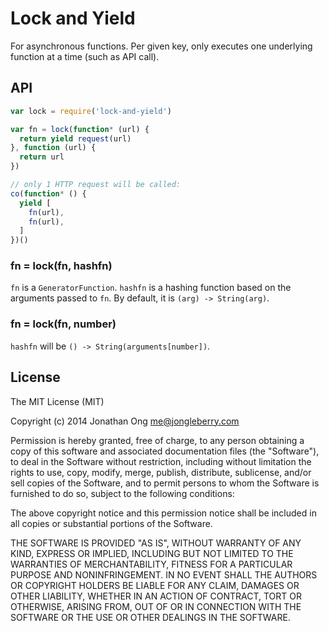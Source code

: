
# Lock and Yield

For asynchronous functions. Per given key, only executes one underlying function at a time (such as API call).

## API

```js
var lock = require('lock-and-yield')

var fn = lock(function* (url) {
  return yield request(url)
}, function (url) {
  return url
})

// only 1 HTTP request will be called:
co(function* () {
  yield [
    fn(url),
    fn(url),
  ]
})()
```

### fn = lock(fn, hashfn)

`fn` is a `GeneratorFunction`. `hashfn` is a hashing function based on the arguments passed to `fn`. By default, it is `(arg) -> String(arg)`.

### fn = lock(fn, number)

`hashfn` will be `() -> String(arguments[number])`.

## License

The MIT License (MIT)

Copyright (c) 2014 Jonathan Ong me@jongleberry.com

Permission is hereby granted, free of charge, to any person obtaining a copy
of this software and associated documentation files (the "Software"), to deal
in the Software without restriction, including without limitation the rights
to use, copy, modify, merge, publish, distribute, sublicense, and/or sell
copies of the Software, and to permit persons to whom the Software is
furnished to do so, subject to the following conditions:

The above copyright notice and this permission notice shall be included in
all copies or substantial portions of the Software.

THE SOFTWARE IS PROVIDED "AS IS", WITHOUT WARRANTY OF ANY KIND, EXPRESS OR
IMPLIED, INCLUDING BUT NOT LIMITED TO THE WARRANTIES OF MERCHANTABILITY,
FITNESS FOR A PARTICULAR PURPOSE AND NONINFRINGEMENT. IN NO EVENT SHALL THE
AUTHORS OR COPYRIGHT HOLDERS BE LIABLE FOR ANY CLAIM, DAMAGES OR OTHER
LIABILITY, WHETHER IN AN ACTION OF CONTRACT, TORT OR OTHERWISE, ARISING FROM,
OUT OF OR IN CONNECTION WITH THE SOFTWARE OR THE USE OR OTHER DEALINGS IN
THE SOFTWARE.
